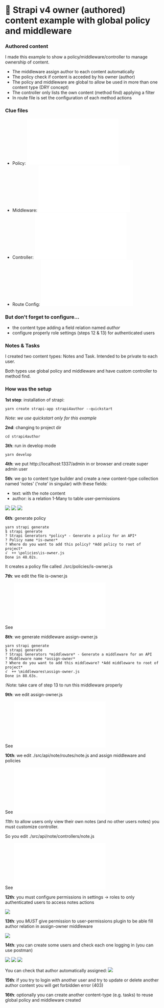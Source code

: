 # 🚀 Strapi v4 owner (authored) content example with global policy and middleware


### Authored content

I made this example to show a policy/middleware/controller to manage ownership of content.

- The middleware assign author to each content automatically
- The policy check if content is acceded by his owner (author)
- The policy and middleware are global to allow be used in more than one content type (DRY concept)
- The controller only lists the own content (method find) applying a filter
- In route file is set the configuration of each method actions

### Clue files

- Policy: **![src/policies/is-owner.js](src/policies/is-owner.js)**
- Middleware: **![src/middleware/assign-owner.js](src/middleware/assign-owner.js)**
- Controller: **![src/api/note/controllers/note.js](src/api/note/controllers/note.js)**
- Route Config: **![src/api/note/routes/note.js](src/api/note/routes/note.js)**


### But don't forget to configure...
- the content type adding a field relation named *author*
- configure properly role settings (steps 12 & 13) for authenticated users

### Notes & Tasks

I created two content types: Notes and Task. Intended to be private to each user. 

Both types use global policy and middleware and have custom controller to method find.

### How was the setup

**1st step**: installation of strapi:
```
yarn create strapi-app strapi4author --quickstart
```

_Note: we use quickstart only for this example_


**2nd**: changing to project dir
```
cd strapi4author
```


**3th**: run in develop mode
```
yarn develop
```


**4th**: we put http://localhost:1337/admin in or browser and create super admin user


**5th**: we go to content type builder and create a new content-type collection named 'notes' ('note' in singular) with these fields:

- text: with the note content
- author: is a relation 1-Many to table user-permissions

![](docimages/creating-note-type.png)
![](docimages/author-field.png)
![](docimages/Content-Type-Builder-Notes.png)


**6th**: generate policy
```
yarn strapi generate
$ strapi generate
? Strapi Generators *policy* - Generate a policy for an API*
? Policy name *is-owner*
? Where do you want to add this policy? *Add policy to root of project*
√  ++ \policies\is-owner.js
Done in 48.02s.
```

It creates a policy file called ./src/policies/is-owner.js


**7th**: we edit the file is-owner.js

See ![src/policies/is-owner.js](src/policies/is-owner.js)


**8th**: we generate middleware assign-owner.js

```
yarn strapi generate
$ strapi generate
? Strapi Generators *middleware* - Generate a middleware for an API
? Middleware name *assign-owner*
? Where do you want to add this middleware? *Add middleware to root of project*
√  ++ \middlewares\assign-owner.js
Done in 88.63s.
```

:Note: take care of step 13 to run this middleware properly


**9th**: we edit assign-owner.js

See ![src/middleware/assign-owner.js](src/middleware/assign-owner.js)


**10th**: we edit ./src/api/note/routes/note.js and assign middleware and policies

See ![api/note/routes/note.js](src/api/note/routes/note.js)


*11th:* to allow users only view their own notes (and no other users notes) you must customize controller. 

So you edit ./src/api/note/controllers/note.js

See ![src/api/note/controllers/note.js](src/api/note/controllers/note.js)


**12th**: you must configure permissions in settings -> roles to only authenticated users to access notes actions

![](docimages/settings-roles.png)


**13th**: you *MUST* give permission to user-permissions plugin to be able fill author relation in assign-owner middleware

![](docimages/Settings-Roles-user-permission.png)


**14th**: you can create some users and check each one logging in (you can use postman)

![](docimages/Postman-1-auth.png)
![](docimages/postman-2-we_put_bearer_auth.png)
![](docimages/postman-3-first-note-created.png)


You can check that author automatically assigned:
![](docimages/first-note.png)


**15th**: if you try to login with another user and try to update or delete another author content you will get forbidden error (403)


**16th**: optionally you can create another content-type (e.g. tasks) to reuse global policy and middleware created



